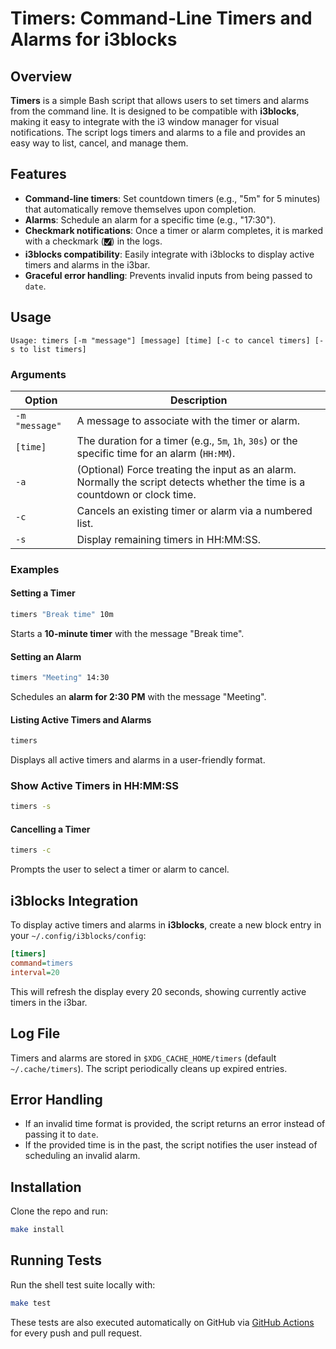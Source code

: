 # Timers: Command-Line Timers and Alarms for i3blocks

## Overview
**Timers** is a simple Bash script that allows users to set timers and alarms from the command line. It is designed to be compatible with **i3blocks**, making it easy to integrate with the i3 window manager for visual notifications. The script logs timers and alarms to a file and provides an easy way to list, cancel, and manage them.

## Features
- **Command-line timers**: Set countdown timers (e.g., "5m" for 5 minutes) that automatically remove themselves upon completion.
- **Alarms**: Schedule an alarm for a specific time (e.g., "17:30").
- **Checkmark notifications**: Once a timer or alarm completes, it is marked with a checkmark (`🮱`) in the logs.
- **i3blocks compatibility**: Easily integrate with i3blocks to display active timers and alarms in the i3bar.
- **Graceful error handling**: Prevents invalid inputs from being passed to `date`.

## Usage
```
Usage: timers [-m "message"] [message] [time] [-c to cancel timers] [-s to list timers]
```

### Arguments
| Option | Description |
|--------|-------------|
| `-m "message"` | A message to associate with the timer or alarm. |
| `[time]` | The duration for a timer (e.g., `5m`, `1h`, `30s`) or the specific time for an alarm (`HH:MM`). |
| `-a` | (Optional) Force treating the input as an alarm. Normally the script detects whether the time is a countdown or clock time. |
| `-c` | Cancels an existing timer or alarm via a numbered list. |
| `-s` | Display remaining timers in HH:MM:SS. |

### Examples
#### Setting a Timer
```bash
timers "Break time" 10m
```
Starts a **10-minute timer** with the message "Break time".

#### Setting an Alarm
```bash
timers "Meeting" 14:30
```
Schedules an **alarm for 2:30 PM** with the message "Meeting".

#### Listing Active Timers and Alarms
```bash
timers
```
Displays all active timers and alarms in a user-friendly format.

### Show Active Timers in HH:MM:SS
```bash
timers -s
```

#### Cancelling a Timer
```bash
timers -c
```
Prompts the user to select a timer or alarm to cancel.

## i3blocks Integration
To display active timers and alarms in **i3blocks**, create a new block entry in your `~/.config/i3blocks/config`:
```ini
[timers]
command=timers
interval=20
```
This will refresh the display every 20 seconds, showing currently active timers in the i3bar.

## Log File
Timers and alarms are stored in `$XDG_CACHE_HOME/timers` (default `~/.cache/timers`).
The script periodically cleans up expired entries.

## Error Handling
- If an invalid time format is provided, the script returns an error instead of passing it to `date`.
- If the provided time is in the past, the script notifies the user instead of scheduling an invalid alarm.

## Installation

Clone the repo and run:

```bash
make install
```

## Running Tests

Run the shell test suite locally with:

```bash
make test
```

These tests are also executed automatically on GitHub via
[GitHub Actions](https://docs.github.com/actions) for every push
and pull request.
